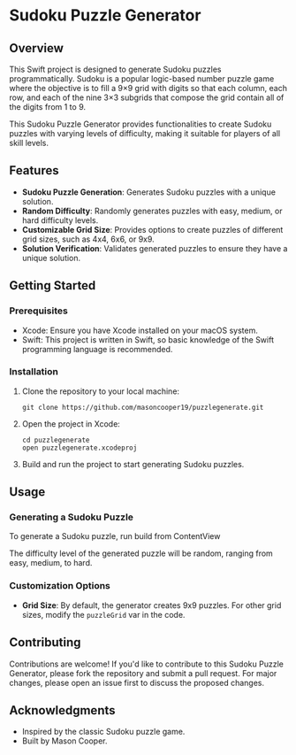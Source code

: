# Sudoku Puzzle Generator

## Overview

This Swift project is designed to generate Sudoku puzzles programmatically. Sudoku is a popular logic-based number puzzle game where the objective is to fill a 9×9 grid with digits so that each column, each row, and each of the nine 3×3 subgrids that compose the grid contain all of the digits from 1 to 9.

This Sudoku Puzzle Generator provides functionalities to create Sudoku puzzles with varying levels of difficulty, making it suitable for players of all skill levels.

## Features

- **Sudoku Puzzle Generation**: Generates Sudoku puzzles with a unique solution.
- **Random Difficulty**: Randomly generates puzzles with easy, medium, or hard difficulty levels.
- **Customizable Grid Size**: Provides options to create puzzles of different grid sizes, such as 4x4, 6x6, or 9x9.
- **Solution Verification**: Validates generated puzzles to ensure they have a unique solution.

## Getting Started

### Prerequisites

- Xcode: Ensure you have Xcode installed on your macOS system.
- Swift: This project is written in Swift, so basic knowledge of the Swift programming language is recommended.

### Installation

1. Clone the repository to your local machine:

    ```
    git clone https://github.com/masoncooper19/puzzlegenerate.git
    ```

2. Open the project in Xcode:

    ```
    cd puzzlegenerate
    open puzzlegenerate.xcodeproj
    ```

3. Build and run the project to start generating Sudoku puzzles.

## Usage

### Generating a Sudoku Puzzle

To generate a Sudoku puzzle, run build from ContentView

The difficulty level of the generated puzzle will be random, ranging from easy, medium, to hard.

### Customization Options

- **Grid Size**: By default, the generator creates 9x9 puzzles. For other grid sizes, modify the `puzzleGrid` var in the code.

## Contributing

Contributions are welcome! If you'd like to contribute to this Sudoku Puzzle Generator, please fork the repository and submit a pull request. For major changes, please open an issue first to discuss the proposed changes.

## Acknowledgments

- Inspired by the classic Sudoku puzzle game.
- Built by Mason Cooper.
